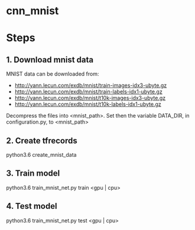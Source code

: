 # cnn_mnist
# Steps #
## 1. Download mnist data  ##
MNIST data can be downloaded from:
* http://yann.lecun.com/exdb/mnist/train-images-idx3-ubyte.gz
* http://yann.lecun.com/exdb/mnist/train-labels-idx1-ubyte.gz
* http://yann.lecun.com/exdb/mnist/t10k-images-idx3-ubyte.gz
* http://yann.lecun.com/exdb/mnist/t10k-labels-idx1-ubyte.gz

Decompress the files into <mnist_path>. Set then the variable DATA_DIR, in configuration.py, to <mnist_path>  

## 2. Create tfrecords ## 
python3.6 create_mnist_data 
## 3. Train model ## 
python3.6 train_mnist_net.py train <gpu | cpu>
## 4. Test model ## 
python3.6 train_mnist_net.py test <gpu | cpu>


